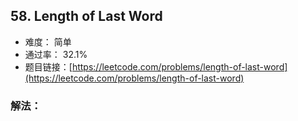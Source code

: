 ## 58. Length of Last Word


- 难度： 简单
- 通过率： 32.1%
- 题目链接：[https://leetcode.com/problems/length-of-last-word](https://leetcode.com/problems/length-of-last-word)



### 解法：